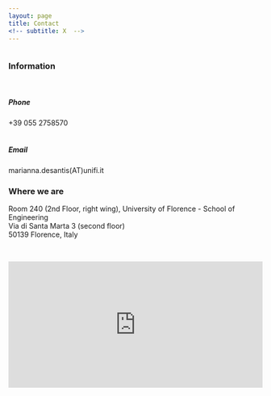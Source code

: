 ```yaml
---
layout: page
title: Contact
<!-- subtitle: X  -->
---
```


<div class="row">
  <div class="column">
      <h3>Information</h3><br>
      <h5>Phone</h5> +39 055 2758570<br><br>
    <h5>Email</h5> marianna.desantis(AT)unifi.it
  </div>
  <div class="column">
    <h3>Where we are</h3>
    Room 240 (2nd Floor, right wing), University of Florence - School of Engineering<br>
    Via di Santa Marta 3 (second floor)<br>
    50139 Florence, Italy
  </div>
</div>


<p>&nbsp;</p>

<iframe src="https://www.google.com/maps/embed?pb=!1m14!1m8!1m3!1d11519.059814753!2d11.2530255!3d43.7984901!3m2!1i1024!2i768!4f13.1!3m3!1m2!1s0x132a54283701eac3%3A0xba309bcae581bf28!2sUniversity%20of%20Florence%20-%20School%20of%20Engineering!5e0!3m2!1sen!2sit!4v1686601983985!5m2!1sen!2sit" width="100%" height="250" frameborder="0" style="border:0"></iframe>
<!-- <div class="row">

NOTE TO YOU: this is not at all a clean slate ;)

  <div class="column">
    <h4>By plane</h4>
        <p>Travellers arriving at Schiphol can take the train to Station Amsterdam Zuid (see 'Public transport: from Station Amsterdam Zuid).</p>

    <h4>Public Transport</h4>
        <b>From Central Station</b>
            <p>Metro tram 51, direction Amstelveen Westwijk (16 minutes), stop at: De Boelelaan/VU tram 5, direction Amstelveen Binnenhof (25 minutes), stop at: De Boelelaan/VU tram 16, direction VUmc, final stop</p>
            
        <b>From Station Amsterdam Zuid</b>
        <p>Express tram 51 (1 minute), direction Amstelveen Westwijk
        tram 5 (1 minute), direction Amstelveen Binnenhof
        it's a 10 minute walk to the VU Amsterdam from Station Amsterdam Zuid
        </p>
  </div>
   <div class="column">
    <h4>By Car</h4>
    <p>The A-10 Amsterdam ring road can be reached from all directions. Follow the A-10 to the Zuid/Amstelveen exit S 108. Turn left at the end of the slip road onto Amstelveenseweg: after about three hundred yards (at the VU hospital building) turn left again onto De Boelelaan. VU Amsterdam can be reached via city routes S 108 and S 109.</p>
    <b>Parking</b>
    <p>There is a limited amount of parking space around Vrije Universiteit Amsterdam itself in De Boelelaan, which has parking bays, and also in Gustav Mahlerllaan. There is paid parking on VU Amsterdam parking lot to the right of the Hospital Outpatient Clinic. There is even more parking space on the east side of Buitenveldertselaan at the junction with Willem van Weldammelaan, within 5 minutes walking distance of VU Amsterdam. A number of parking places for the handicapped are reserved in front of Vrije Universiteit Amsterdam Main Building.</p>
 </div>
</div> 
-->
